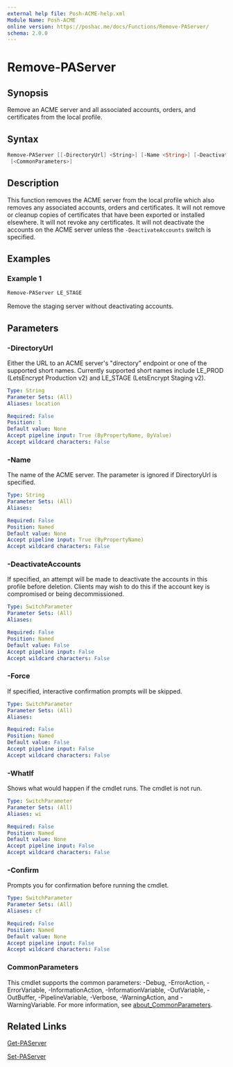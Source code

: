 ```yaml
---
external help file: Posh-ACME-help.xml
Module Name: Posh-ACME
online version: https://poshac.me/docs/Functions/Remove-PAServer/
schema: 2.0.0
---
```


# Remove-PAServer

## Synopsis

Remove an ACME server and all associated accounts, orders, and certificates from the local profile.

## Syntax

```powershell
Remove-PAServer [[-DirectoryUrl] <String>] [-Name <String>] [-DeactivateAccounts] [-Force] [-WhatIf] [-Confirm]
 [<CommonParameters>]
```

## Description

This function removes the ACME server from the local profile which also removes any associated accounts, orders and certificates.
It will not remove or cleanup copies of certificates that have been exported or installed elsewhere.
It will not revoke any certificates.
It will not deactivate the accounts on the ACME server unless the `-DeactivateAccounts` switch is specified.

## Examples

### Example 1

```powershell
Remove-PAServer LE_STAGE
```

Remove the staging server without deactivating accounts.

## Parameters

### -DirectoryUrl
Either the URL to an ACME server's "directory" endpoint or one of the supported short names.
Currently supported short names include LE_PROD (LetsEncrypt Production v2) and LE_STAGE (LetsEncrypt Staging v2).

```yaml
Type: String
Parameter Sets: (All)
Aliases: location

Required: False
Position: 1
Default value: None
Accept pipeline input: True (ByPropertyName, ByValue)
Accept wildcard characters: False
```

### -Name
The name of the ACME server.
The parameter is ignored if DirectoryUrl is specified.

```yaml
Type: String
Parameter Sets: (All)
Aliases:

Required: False
Position: Named
Default value: None
Accept pipeline input: True (ByPropertyName)
Accept wildcard characters: False
```

### -DeactivateAccounts
If specified, an attempt will be made to deactivate the accounts in this profile before deletion.
Clients may wish to do this if the account key is compromised or being decommissioned.

```yaml
Type: SwitchParameter
Parameter Sets: (All)
Aliases:

Required: False
Position: Named
Default value: False
Accept pipeline input: False
Accept wildcard characters: False
```

### -Force
If specified, interactive confirmation prompts will be skipped.

```yaml
Type: SwitchParameter
Parameter Sets: (All)
Aliases:

Required: False
Position: Named
Default value: False
Accept pipeline input: False
Accept wildcard characters: False
```

### -WhatIf
Shows what would happen if the cmdlet runs.
The cmdlet is not run.

```yaml
Type: SwitchParameter
Parameter Sets: (All)
Aliases: wi

Required: False
Position: Named
Default value: None
Accept pipeline input: False
Accept wildcard characters: False
```

### -Confirm
Prompts you for confirmation before running the cmdlet.

```yaml
Type: SwitchParameter
Parameter Sets: (All)
Aliases: cf

Required: False
Position: Named
Default value: None
Accept pipeline input: False
Accept wildcard characters: False
```

### CommonParameters

This cmdlet supports the common parameters: -Debug, -ErrorAction, -ErrorVariable, -InformationAction, -InformationVariable, -OutVariable, -OutBuffer, -PipelineVariable, -Verbose, -WarningAction, and -WarningVariable. For more information, see [about_CommonParameters](http://go.microsoft.com/fwlink/?LinkID=113216).

## Related Links

[Get-PAServer](Get-PAServer.md)

[Set-PAServer](Set-PAServer.md)
